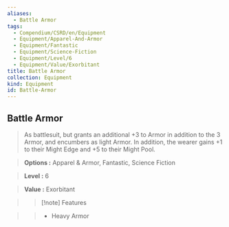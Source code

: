```yaml
---
aliases:
  - Battle Armor
tags:
  - Compendium/CSRD/en/Equipment
  - Equipment/Apparel-And-Armor
  - Equipment/Fantastic
  - Equipment/Science-Fiction
  - Equipment/Level/6
  - Equipment/Value/Exorbitant
title: Battle Armor
collection: Equipment
kind: Equipment
id: Battle-Armor
---
```

## Battle Armor    
    
>As battlesuit, but grants an additional +3 to Armor in addition to the 3 Armor, and encumbers as light Armor. In addition, the wearer gains +1 to their Might Edge and +5 to their Might Pool.    
> **Options :** Apparel & Armor, Fantastic, Science Fiction    
> **Level :** 6    
> **Value :** Exorbitant    
>>[!note] Features    
>> - Heavy Armor

